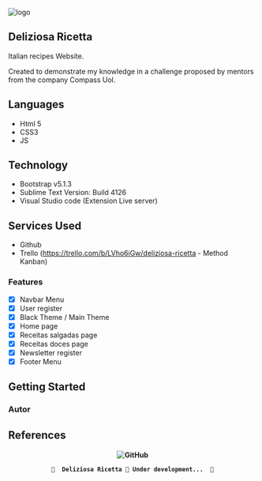 ![logo](https://user-images.githubusercontent.com/98092597/152608740-8c2aba32-4e03-4d2c-8809-cecf3dfbc3d8.png)

## Deliziosa Ricetta
Italian recipes Website.

Created to demonstrate my knowledge in a challenge proposed by mentors from the company Compass Uol.

## Languages
* Html 5
* CSS3
* JS

## Technology
* Bootstrap v5.1.3
* Sublime Text Version: Build 4126
* Visual Studio code (Extension Live server)

## Services Used
* Github
* Trello (https://trello.com/b/LVho6iGw/deliziosa-ricetta - Method Kanban)


### Features

- [x] Navbar Menu
- [x] User register
- [x] Black Theme / Main Theme
- [x] Home page
- [x] Receitas salgadas page
- [x] Receitas doces page
- [x] Newsletter register
- [X] Footer Menu 

## Getting Started

### Autor

## References



<h4 align="center"> 
	<img alt="GitHub" src="https://img.shields.io/github/license/wendelschimitz10/Deliziosa-Ricetta?style=plastic">
	
	🚧  Deliziosa Ricetta 🚀 Under development...  🚧
</h4>
